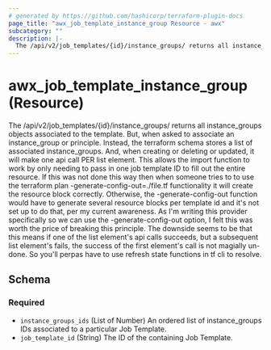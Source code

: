 ```yaml
---
# generated by https://github.com/hashicorp/terraform-plugin-docs
page_title: "awx_job_template_instance_group Resource - awx"
subcategory: ""
description: |-
  The /api/v2/job_templates/{id}/instance_groups/ returns all instance_groups objects associated to the template. But, when asked to associate an instance_group or principle. Instead, the terraform schema stores a list of associated instance_groups. And, when creating or deleting or updated, it will make one api call PER list element. This allows the import function to work by only needing to pass in one job template ID to fill out the entire resource. If this was not done this way then when someone tries to to use the terraform plan -generate-config-out=./file.tf functionality it will create the resource block correctly. Otherwise, the -generate-config-out function would have to generate several resource blocks per template id and it's not set up to do that, per my current awareness. As I'm writing this provider specifically so we can use the -generate-config-out option, I felt this was worth the price of breaking this principle. The downside seems to be that this means if one of the list element's api calls succeeds, but a subsequent list element's fails, the success of the first element's call is not magially un-done. So you'll perpas have to use refresh state functions in tf cli to resolve.
---
```


# awx_job_template_instance_group (Resource)

The /api/v2/job_templates/{id}/instance_groups/ returns all instance_groups objects associated to the template. But, when asked to associate an instance_group or principle. Instead, the terraform schema stores a list of associated instance_groups. And, when creating or deleting or updated, it will make one api call PER list element. This allows the import function to work by only needing to pass in one job template ID to fill out the entire resource. If this was not done this way then when someone tries to to use the terraform plan -generate-config-out=./file.tf functionality it will create the resource block correctly. Otherwise, the -generate-config-out function would have to generate several resource blocks per template id and it's not set up to do that, per my current awareness. As I'm writing this provider specifically so we can use the -generate-config-out option, I felt this was worth the price of breaking this principle. The downside seems to be that this means if one of the list element's api calls succeeds, but a subsequent list element's fails, the success of the first element's call is not magially un-done. So you'll perpas have to use refresh state functions in tf cli to resolve.



<!-- schema generated by tfplugindocs -->
## Schema

### Required

- `instance_groups_ids` (List of Number) An ordered list of instance_groups IDs associated to a particular Job Template.
- `job_template_id` (String) The ID of the containing Job Template.
